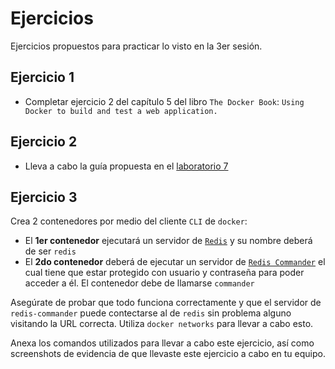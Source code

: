 # Ejercicios

Ejercicios propuestos para practicar lo visto en la 3er sesión.

## Ejercicio 1

- Completar ejercicio 2 del capítulo 5 del libro `The Docker Book`: `Using Docker to build and test a web application.`

## Ejercicio 2

- Lleva a cabo la guía propuesta en el [laboratorio 7](../../laboratorios/laboratorio-7/README.md)

## Ejercicio 3

Crea 2 contenedores por medio del cliente `CLI` de `docker`:

- El **1er contenedor** ejecutará un servidor de [`Redis`](https://hub.docker.com/_/redis) y su nombre deberá de ser `redis`
- El **2do contenedor** deberá de ejecutar un servidor de [`Redis Commander`](https://hub.docker.com/r/rediscommander/redis-commander) el cual tiene que estar protegido con usuario y contraseña para poder acceder a él. El contenedor debe de llamarse `commander`

Asegúrate de probar que todo funciona correctamente y que el servidor de `redis-commander` puede contectarse al de `redis` sin problema alguno visitando la URL correcta. Utiliza `docker networks` para llevar a cabo esto.

Anexa los comandos utilizados para llevar a cabo este ejercicio, así como screenshots de evidencia de que llevaste este ejercicio a cabo en tu equipo.
